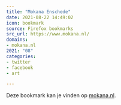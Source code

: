 ```yaml
---
title: "Mokana Enschede"
date: 2021-08-22 14:49:02
icon: bookmark
source: Firefox bookmarks
src_url: https://www.mokana.nl/
domains:
- mokana.nl
2021: "08"
categories:
- twitter
- facebook
- art

---
```

Deze bookmark kan je vinden op [mokana.nl](https://www.mokana.nl/).
